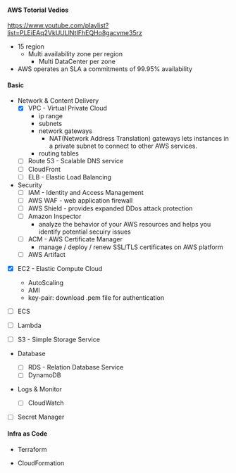 #### AWS Totorial Vedios

https://www.youtube.com/playlist?list=PLEiEAq2VkUULlNtIFhEQHo8gacvme35rz

- 15 region 
  - Multi availability zone per region
    - Multi DataCenter per zone
- AWS operates an SLA a commitments of 99.95% availability

#### Basic

- Network & Content Delivery
  - [x] VPC - Virtual Private Cloud
    - ip range
    - subnets
    - network gateways
      - NAT(Network Address Translation) gateways lets instances in a private subnet to connect to other AWS services.
    - routing tables 
  - [ ] Route 53 - Scalable DNS service
  - [ ] CloudFront
  - [ ] ELB - Elastic Load Balancing
- Security
  - [ ] IAM - Identity and Access Management
  - [ ] AWS WAF - web application firewall
  - [ ] AWS Shield - provides expanded DDos attack protection
  - [ ] Amazon Inspector
    - analyze the behavior of your AWS resources and helps you identify potential secuiry issues
  - [ ] ACM  - AWS Certificate Manager
    - manage / deploy / renew SSL/TLS certificates on AWS platform
  - [ ] AWS Artifact

- [x] EC2 - Elastic Compute Cloud

  - AutoScaling
  - AMI
  - key-pair: download .pem file for authentication

- [ ] ECS

- [ ] Lambda

- [ ] S3 - Simple Storage Service

- Database

  - [ ] RDS - Relation Database Service
  - [ ] DynamoDB

- Logs & Monitor

  - [ ] CloudWatch

- [ ] Secret Manager

  

#### Infra as Code

- Terraform

- CloudFormation

  



